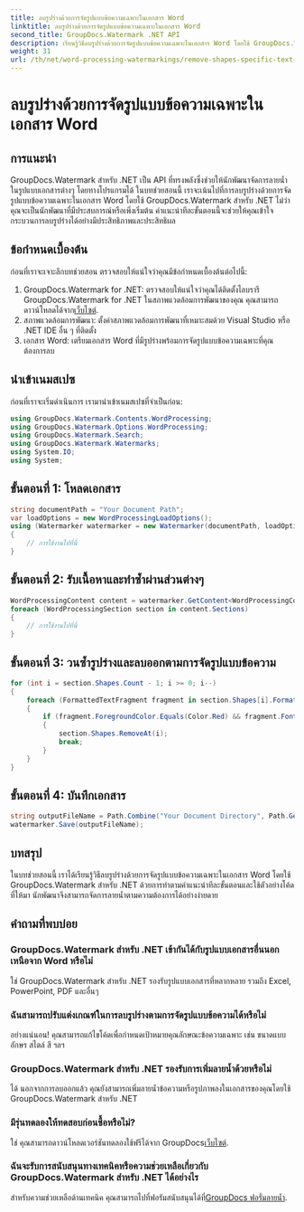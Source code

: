 ```yaml
---
title: ลบรูปร่างด้วยการจัดรูปแบบข้อความเฉพาะในเอกสาร Word
linktitle: ลบรูปร่างด้วยการจัดรูปแบบข้อความเฉพาะในเอกสาร Word
second_title: GroupDocs.Watermark .NET API
description: เรียนรู้วิธีลบรูปร่างด้วยการจัดรูปแบบข้อความเฉพาะในเอกสาร Word โดยใช้ GroupDocs.Watermark สำหรับ .NET ปฏิบัติตามคำแนะนำของเราเพื่อการจัดการลายน้ำอย่างมีประสิทธิภาพ
weight: 31
url: /th/net/word-processing-watermarkings/remove-shapes-specific-text-formatting-word-docs/
---
```


# ลบรูปร่างด้วยการจัดรูปแบบข้อความเฉพาะในเอกสาร Word

## การแนะนำ
GroupDocs.Watermark สำหรับ .NET เป็น API ที่ทรงพลังซึ่งช่วยให้นักพัฒนาจัดการลายน้ำในรูปแบบเอกสารต่างๆ โดยทางโปรแกรมได้ ในบทช่วยสอนนี้ เราจะเน้นไปที่การลบรูปร่างด้วยการจัดรูปแบบข้อความเฉพาะในเอกสาร Word โดยใช้ GroupDocs.Watermark สำหรับ .NET ไม่ว่าคุณจะเป็นนักพัฒนาที่มีประสบการณ์หรือเพิ่งเริ่มต้น คำแนะนำทีละขั้นตอนนี้จะช่วยให้คุณเข้าใจกระบวนการลบรูปร่างได้อย่างมีประสิทธิภาพและประสิทธิผล
## ข้อกำหนดเบื้องต้น
ก่อนที่เราจะเจาะลึกบทช่วยสอน ตรวจสอบให้แน่ใจว่าคุณมีข้อกำหนดเบื้องต้นต่อไปนี้:
1.  GroupDocs.Watermark for .NET: ตรวจสอบให้แน่ใจว่าคุณได้ติดตั้งไลบรารี GroupDocs.Watermark for .NET ในสภาพแวดล้อมการพัฒนาของคุณ คุณสามารถดาวน์โหลดได้จาก[เว็บไซต์](https://releases.groupdocs.com/Watermark/net/).
2. สภาพแวดล้อมการพัฒนา: ตั้งค่าสภาพแวดล้อมการพัฒนาที่เหมาะสมด้วย Visual Studio หรือ .NET IDE อื่น ๆ ที่ติดตั้ง
3. เอกสาร Word: เตรียมเอกสาร Word ที่มีรูปร่างพร้อมการจัดรูปแบบข้อความเฉพาะที่คุณต้องการลบ

## นำเข้าเนมสเปซ
ก่อนที่เราจะเริ่มดำเนินการ เรามานำเข้าเนมสเปซที่จำเป็นก่อน:
```csharp
using GroupDocs.Watermark.Contents.WordProcessing;
using GroupDocs.Watermark.Options.WordProcessing;
using GroupDocs.Watermark.Search;
using GroupDocs.Watermark.Watermarks;
using System.IO;
using System;
```
## ขั้นตอนที่ 1: โหลดเอกสาร
```csharp
string documentPath = "Your Document Path";
var loadOptions = new WordProcessingLoadOptions();
using (Watermarker watermarker = new Watermarker(documentPath, loadOptions))
{
    // การใช้งานไปที่นี่
}
```
## ขั้นตอนที่ 2: รับเนื้อหาและทำซ้ำผ่านส่วนต่างๆ
```csharp
WordProcessingContent content = watermarker.GetContent<WordProcessingContent>();
foreach (WordProcessingSection section in content.Sections)
{
    // การใช้งานไปที่นี่
}
```
## ขั้นตอนที่ 3: วนซ้ำรูปร่างและลบออกตามการจัดรูปแบบข้อความ
```csharp
for (int i = section.Shapes.Count - 1; i >= 0; i--)
{
    foreach (FormattedTextFragment fragment in section.Shapes[i].FormattedTextFragments)
    {
        if (fragment.ForegroundColor.Equals(Color.Red) && fragment.Font.FamilyName == "Arial")
        {
            section.Shapes.RemoveAt(i);
            break;
        }
    }
}
```
## ขั้นตอนที่ 4: บันทึกเอกสาร
```csharp
string outputFileName = Path.Combine("Your Document Directory", Path.GetFileName(documentPath));
watermarker.Save(outputFileName);
```

## บทสรุป
ในบทช่วยสอนนี้ เราได้เรียนรู้วิธีลบรูปร่างด้วยการจัดรูปแบบข้อความเฉพาะในเอกสาร Word โดยใช้ GroupDocs.Watermark สำหรับ .NET ด้วยการทำตามคำแนะนำทีละขั้นตอนและใช้ตัวอย่างโค้ดที่ให้มา นักพัฒนาจึงสามารถจัดการลายน้ำตามความต้องการได้อย่างง่ายดาย
## คำถามที่พบบ่อย
### GroupDocs.Watermark สำหรับ .NET เข้ากันได้กับรูปแบบเอกสารอื่นนอกเหนือจาก Word หรือไม่
ใช่ GroupDocs.Watermark สำหรับ .NET รองรับรูปแบบเอกสารที่หลากหลาย รวมถึง Excel, PowerPoint, PDF และอื่นๆ
### ฉันสามารถปรับแต่งเกณฑ์ในการลบรูปร่างตามการจัดรูปแบบข้อความได้หรือไม่
อย่างแน่นอน! คุณสามารถแก้ไขโค้ดเพื่อกำหนดเป้าหมายคุณลักษณะข้อความเฉพาะ เช่น ขนาดแบบอักษร สไตล์ สี ฯลฯ
### GroupDocs.Watermark สำหรับ .NET รองรับการเพิ่มลายน้ำด้วยหรือไม่
ได้ นอกจากการลบออกแล้ว คุณยังสามารถเพิ่มลายน้ำข้อความหรือรูปภาพลงในเอกสารของคุณโดยใช้ GroupDocs.Watermark สำหรับ .NET
### มีรุ่นทดลองให้ทดสอบก่อนซื้อหรือไม่?
 ใช่ คุณสามารถดาวน์โหลดเวอร์ชันทดลองใช้ฟรีได้จาก GroupDocs[เว็บไซต์](https://releases.groupdocs.com/).
### ฉันจะรับการสนับสนุนทางเทคนิคหรือความช่วยเหลือเกี่ยวกับ GroupDocs.Watermark สำหรับ .NET ได้อย่างไร
 สำหรับความช่วยเหลือด้านเทคนิค คุณสามารถไปที่ฟอรัมสนับสนุนได้ที่[GroupDocs ฟอรั่มลายน้ำ](https://forum.groupdocs.com/c/watermark/19).